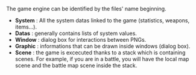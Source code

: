 The game engine can be identified by the files' name beginning.

* **System** : All the system datas linked to the game (statistics, weapons, items...).
* **Datas** : generally contains lists of system values.
* **Window** : dialog box for interactions between PNGs.
* **Graphic** : informations that can be drawn inside windows (dialog box).
* **Scene** : the game is excecuted thanks to a stack which is containing scenes. For example, if you are in a battle, you will have the local map scene and the battle map scene inside the stack.
